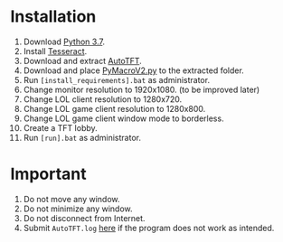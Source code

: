 # Installation
1. Download [Python 3.7](https://www.python.org/downloads/).
1. Install [Tesseract](https://github.com/UB-Mannheim/tesseract/wiki).
1. Download and extract [AutoTFT](https://github.com/admin-ll55/AutoTFT-token-reward/archive/master.zip).
1. Download and place [PyMacroV2.py](https://raw.githubusercontent.com/admin-ll55/PyMacroV2-for-game-automation-keystroke-simulation/master/PyMacroV2.py) to the extracted folder.
1. Run ```[install_requirements].bat``` as administrator.
1. Change monitor resolution to 1920x1080. (to be improved later)
1. Change LOL client resolution to 1280x720.
1. Change LOL game client resolution to 1280x800.
1. Change LOL game client window mode to borderless.
1. Create a TFT lobby.
1. Run ```[run].bat``` as administrator.

# Important
1. Do not move any window.
1. Do not minimize any window.
1. Do not disconnect from Internet.
1. Submit ```AutoTFT.log``` [here](https://github.com/admin-ll55/AutoTFT-token-reward/issues) if the program does not work as intended.
